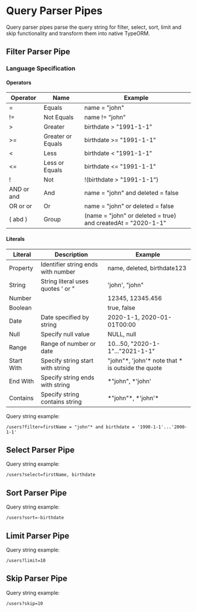 # Query Parser Pipes

Query parser pipes parse the query string for filter, select, sort, limit and skip functionality and transform them into native TypeORM.

## Filter Parser Pipe

### Language Specification

#### Operators

| Operator   | Name              | Example                                                      |
| ---------- | ----------------- | ------------------------------------------------------------ |
| =          | Equals            | name = "john"                                                |
| !=         | Not Equals        | name != "john"                                               |
| >          | Greater           | birthdate > "1991-1-1"                                       |
| >=         | Greater or Equals | birthdate >= "1991-1-1"                                      |
| <          | Less              | birthdate < "1991-1-1"                                       |
| <=         | Less or Equals    | birthdate <= "1991-1-1"                                      |
| !          | Not               | !(birthdate > "1991-1-1")                                    |
| AND or and | And               | name = "john" and deleted = false                            |
| OR or or   | Or                | name = "john" or deleted = false                             |
| ( abd )    | Group             | (name = "john" or deleted = true) and createdAt = "2020-1-1" |

#### Literals

| Literal    | Description                        | Example                                              |
| ---------- | ---------------------------------- | ---------------------------------------------------- |
| Property   | Identifier string ends with number | name, deleted, birthdate123                          |
| String     | String literal uses quotes ' or "  | 'john', "john"                                       |
| Number     |                                    | 12345, 12345.456                                     |
| Boolean    |                                    | true, false                                          |
| Date       | Date specified by string           | 2020-1-1, 2020-01-01T00:00                           |
| Null       | Specify null value                 | NULL, null                                           |
| Range      | Range of number or date            | 10...50, "2020-1-1"..."2021-1-1"                     |
| Start With | Specify string start with string   | "john"\*, 'john'\* note that \* is outside the quote |
| End With   | Specify string ends with string    | \*"john", \*'john'                                   |
| Contains   | Specify string contains string     | \*"john"\*, \*'john'\*                               |

Query string example:

```
/users?filter=firstName = "john"* and birthdate = '1990-1-1'...'2000-1-1'
```

## Select Parser Pipe

Query string example:

```
/users?select=firstName, birthdate
```

## Sort Parser Pipe

Query string example:

```
/users?sort=-birthdate
```

## Limit Parser Pipe

Query string example:

```
/users?limit=10
```

## Skip Parser Pipe

Query string example:

```
/users?skip=10
```
